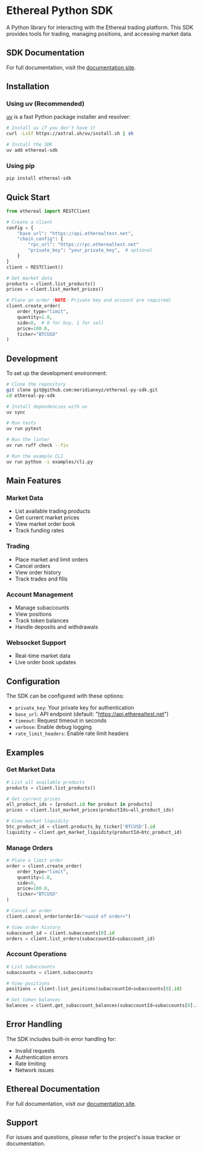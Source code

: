 # Ethereal Python SDK

A Python library for interacting with the Ethereal trading platform. This SDK provides tools for trading, managing positions, and accessing market data.

## SDK Documentation

For full documentation, visit the [documentation site](https://meridianxyz.github.io/ethereal-py-sdk/).

## Installation

### Using uv (Recommended)

[uv](https://github.com/astral-sh/uv) is a fast Python package installer and resolver:

```bash
# Install uv if you don't have it
curl -LsSf https://astral.sh/uv/install.sh | sh

# Install the SDK
uv add ethereal-sdk
```

### Using pip

```bash
pip install ethereal-sdk
```

## Quick Start

```python
from ethereal import RESTClient

# Create a client
config = {
    "base_url": "https://api.etherealtest.net",
    "chain_config": {
        "rpc_url": "https://rpc.etherealtest.net"
        "private_key": "your_private_key",  # optional
    }
}
client = RESTClient()

# Get market data
products = client.list_products()
prices = client.list_market_prices()

# Place an order (NOTE: Private key and account are required)
client.create_order(
    order_type="limit",
    quantity=1.0,
    side=0,  # 0 for buy, 1 for sell
    price=100.0,
    ticker="BTCUSD"
)
```

## Development

To set up the development environment:

```bash
# Clone the repository
git clone git@github.com:meridianxyz/ethereal-py-sdk.git
cd ethereal-py-sdk

# Install dependencies with uv
uv sync

# Run tests
uv run pytest

# Run the linter
uv run ruff check --fix

# Run the example CLI
uv run python -i examples/cli.py
```

## Main Features

### Market Data

- List available trading products
- Get current market prices
- View market order book
- Track funding rates

### Trading

- Place market and limit orders
- Cancel orders
- View order history
- Track trades and fills

### Account Management

- Manage subaccounts
- View positions
- Track token balances
- Handle deposits and withdrawals

### Websocket Support

- Real-time market data
- Live order book updates

## Configuration

The SDK can be configured with these options:

- `private_key`: Your private key for authentication
- `base_url`: API endpoint (default: "https://api.etherealtest.net")
- `timeout`: Request timeout in seconds
- `verbose`: Enable debug logging
- `rate_limit_headers`: Enable rate limit headers

## Examples

### Get Market Data

```python
# List all available products
products = client.list_products()

# Get current prices
all_product_ids = [product.id for product in products]
prices = client.list_market_prices(productIds=all_product_ids)

# View market liquidity
btc_product_id = client.products_by_ticker['BTCUSD'].id
liquidity = client.get_market_liquidity(productId=btc_product_id)
```

### Manage Orders

```python
# Place a limit order
order = client.create_order(
    order_type="limit",
    quantity=1.0,
    side=0,
    price=100.0,
    ticker="BTCUSD"
)

# Cancel an order
client.cancel_order(orderId="<uuid of order>")

# View order history
subaccount_id = client.subaccounts[0].id
orders = client.list_orders(subaccountId=subaccount_id)
```

### Account Operations

```python
# List subaccounts
subaccounts = client.subaccounts

# View positions
positions = client.list_positions(subaccountId=subaccounts[0].id)

# Get token balances
balances = client.get_subaccount_balances(subaccountId=subaccounts[0].id)
```

## Error Handling

The SDK includes built-in error handling for:

- Invalid requests
- Authentication errors
- Rate limiting
- Network issues

## Ethereal Documentation

For full documentation, visit our [documentation site](https://docs.ethereal.trade).

## Support

For issues and questions, please refer to the project's issue tracker or documentation.
